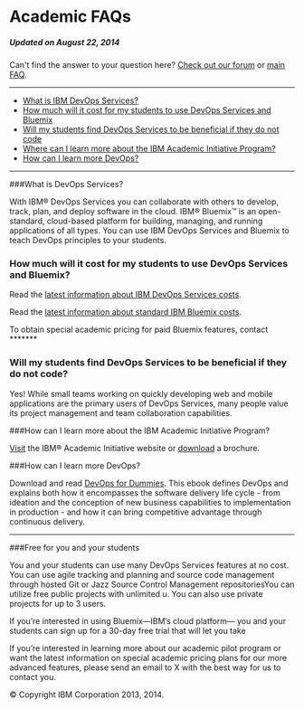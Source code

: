 # Academic FAQs
##### Updated on August 22, 2014

Can't find the answer to your question here? [Check out our forum](https://www.ibmdw.net/answers?community=jazzhub) or [main FAQ](/help/faq/).
____

-	[What is IBM DevOps Services?](#q3)
-   [How much will it cost for my students to use DevOps Services and Bluemix](#q1)
-   [Will my students find DevOps Services to be beneficial if they do not code](#q2)
-	[Where can I learn more about the IBM Academic Initiative Program?](#q4)
-	[How can I learn more DevOps?](#q5)
____

<a name="q3"></a>
###What is DevOps Services?

With IBM&reg; DevOps Services you can collaborate with others to develop, track, plan, and deploy software in the cloud.
IBM&reg; Bluemix&trade; is an open-standard, cloud-based platform for building, managing, and running applications of all types.
You can use IBM DevOps Services and Bluemix to teach DevOps principles to your students.


<a name="q1"></a>

### How much will it cost for my students to use DevOps Services and Bluemix? 

Read the [latest information about IBM DevOps Services costs](/learn/cost).

Read the [latest information about standard IBM Bluemix costs](https://ace.ng.bluemix.net/#/pricing).

To obtain special academic pricing for paid Bluemix features, contact *******

<a name="q2"></a>

### Will my students find DevOps Services to be beneficial if they do not code?

Yes! While small teams working on quickly developing web and mobile applications are the
primary users of DevOps Services, many people value its project management and team 
collaboration capabilities.

<a name="q4"></a>

###How can I learn more about the IBM Academic Initiative Program?

[Visit](http://www-304.ibm.com/ibm/university/academic/pub/page/academic_initiative) the IBM&reg; Academic Initiative website or 
[download](public.dhe.ibm.com/common/ssi/ecm/en/ibf03007usen/IBF03007USEN.PDF) a brochure.

<a name="q5"></a>

###How can I learn more DevOps?

Download and read [DevOps for Dummies](https://www14.software.ibm.com/webapp/iwm/web/signup.do?source=swg-rtl-sd-wp&S_PKG=ov18162).
This ebook defines DevOps and explains both how it encompasses the software delivery life cycle - 
from ideation and the conception of new business capabilities to implementation in production - and how it can bring
competitive advantage through continuous delivery.  


---
###Free for you and your students

You and your students can use many DevOps Services features at no cost. You can use agile tracking and planning and source code management through hosted Git or Jazz Source Control Management repositoriesYou can utilize free public projects with unlimited u. You can also use private projects for up to 3 users.

If you’re interested in using Bluemix—IBM’s cloud platform— you and your students can sign up for a 30-day free trial that will let you take

If you’re interested in learning more about our academic pilot program or want the latest information on special academic pricing plans for our more advanced features, please send an email to X with the best way for us to contact you.



&copy; Copyright IBM Corporation 2013, 2014.